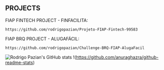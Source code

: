 ## PROJECTS

FIAP FINTECH PROJECT - FINFACILITA:

    https://github.com/rodrigopazian/Projeto-FIAP-Fintech-99583

FIAP BRQ PROJECT - ALUGAFÁCIL:

    https://github.com/rodrigopazian/Challenge-BRQ-FIAP-AlugaFacil


![Rodrigo Pazian's GitHub stats](https://github-readme-stats.vercel.app/api?username=rodrigopazian&theme=synthwave)
!(https://github.com/anuraghazra/github-readme-stats)
